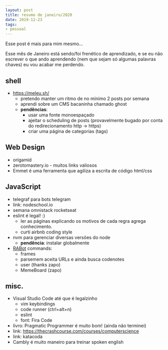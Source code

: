 ```yaml
---
layout: post
title: resumo de janeiro/2020
date: 2019-12-23
tags:
- pessoal
---
```


Esse post é mais para mim mesmo...

Esse mês de Janeiro está sendo/foi frenético de aprendizado, e se eu não escrever o que ando aprendendo (nem que sejam só algumas palavras chaves) eu vou acabar me perdendo.


## shell

- https://meleu.sh/
    - pretendo manter um ritmo de no mínimo 2 posts por semana
    - aprendi sobre um CMS bacaninha chamado ghost
    - **pendências**:
        - usar uma fonte monoespaçado
        - ajeitar o scheduling de posts (provavelmente bugado por conta do redirecionamento http -> https)
        - criar uma página de categorias (tags)


## Web Design

- origamid
- zerotomastery.io - muitos links valiosos
- Emmet é uma ferramenta que agiliza a escrita de código html/css


## JavaScript

- telegraf para bots telegram
- link: nodeschool.io
- semana omnistack rocketseat
- eslint é legal! :)
    - ler as páginas explicando os motivos de cada regra agrega conhecimento.
    - curti airbnb coding style
- nvm para gerenciar diversas versões do node
    - **pendência**: instalar globalmente
- [RABot](https://github.com/RetroAchievements/RABot/) commands:
    - frames
    - parsemem aceita URLs e ainda busca codenotes
    - user (thanks zapo)
    - MemeBoard (zapo)


## misc.

- Visual Studio Code até que é legalzinho
    - vim keybindings
    - code runner (ctrl+alt+n)
    - eslint
    - font: Fira Code
- livro: Pragmatic Programmer é muito bom! (ainda não terminei)
- link: https://thecrashcourse.com/courses/computerscience
- link: katacoda
- Cambly é muito maneiro para treinar spoken english


<!--stackedit_data:
eyJoaXN0b3J5IjpbMTYwMTg5OTU4LDM0NDY4OTIzOF19
-->